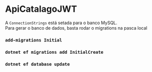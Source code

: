 # ApiCatalagoJWT
A `ConnectionStrings` está setada para o banco MySQL.\
Para gerar o banco de dados, basta rodar o migrations na pasca local
### `add-migrations Initial`
### `dotnet ef migrations add InitialCreate`
### `dotnet ef database update`
